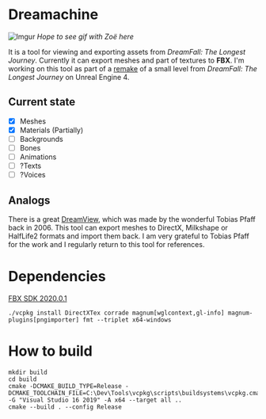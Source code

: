 # Dreamachine

![Imgur](https://i.imgur.com/RRW1aNL.png)
*Hope to see gif with Zoë here*

It is a tool for viewing and exporting assets from *DreamFall: The Longest Journey*. Currently it can export meshes and part of textures to **FBX**. I'm working on this tool as part of a [remake](https://youtu.be/LZ3Gs5kFNkg) of a small level from *DreamFall: The Longest Journey* on Unreal Engine 4.

## Current state
- [x] Meshes
- [x] Materials (Partially)
- [ ] Backgrounds
- [ ] Bones
- [ ] Animations
- [ ] ?Texts
- [ ] ?Voices

## Analogs

There is a great [DreamView](https://pingus.seul.org/~grumbel/dreamfall/), which was made by the wonderful Tobias Pfaff back in 2006. This tool can export meshes to DirectX, Milkshape or HalfLife2 formats and import them back. I am very grateful to Tobias Pfaff for the work and I regularly return to this tool for references.

# Dependencies
[FBX SDK 2020.0.1](https://www.autodesk.com/developer-network/platform-technologies/fbx-sdk-2020-0)

```
./vcpkg install DirectXTex corrade magnum[wglcontext,gl-info] magnum-plugins[pngimporter] fmt --triplet x64-windows
```

# How to build
```
mkdir build
cd build
cmake -DCMAKE_BUILD_TYPE=Release -DCMAKE_TOOLCHAIN_FILE=C:\Dev\Tools\vcpkg\scripts\buildsystems\vcpkg.cmake -G "Visual Studio 16 2019" -A x64 --target all ..
cmake --build . --config Release
```
